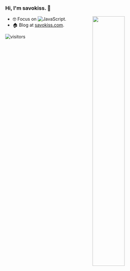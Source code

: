 ### Hi, I'm **savokiss**. 👋

<a href="https://github.com/savokiss?tab=repositories">
  <img align="right" src="https://github-readme-stats.vercel.app/api?username=savokiss&theme=vue-dark&show_icons=true&rank_icon=percentile" width="45%" />
</a>

- 🤓 Focus on ![JavaScript](https://img.shields.io/badge/JavaScript-Node-green).
- 🏠 Blog at [savokiss.com](https://savokiss.com).

![visitors](https://visitor-badge.laobi.icu/badge?page_id=savokiss)
